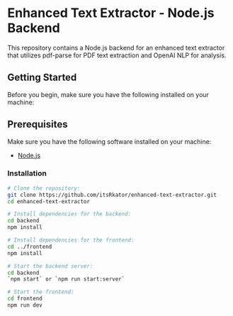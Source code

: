 # Enhanced Text Extractor - Node.js Backend

This repository contains a Node.js backend for an enhanced text extractor that utilizes pdf-parse for PDF text extraction and OpenAI NLP for analysis.


## Getting Started

Before you begin, make sure you have the following installed on your machine:

## Prerequisites

Make sure you have the following software installed on your machine:

- [Node.js](https://nodejs.org/)

### Installation

```bash
# Clone the repository:
git clone https://github.com/itsRkator/enhanced-text-extractor.git
cd enhanced-text-extractor

# Install dependencies for the backend:
cd backend
npm install

# Install dependencies for the frontend:
cd ../frontend
npm install

# Start the backend server:
cd backend
`npm start` or `npm run start:server`

# Start the frontend:
cd frontend
npm run dev
